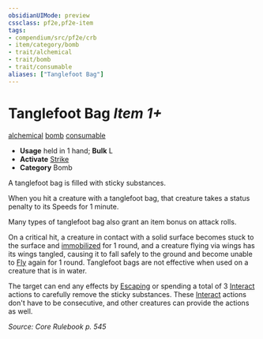 ```yaml
---
obsidianUIMode: preview
cssclass: pf2e,pf2e-item
tags:
- compendium/src/pf2e/crb
- item/category/bomb
- trait/alchemical
- trait/bomb
- trait/consumable
aliases: ["Tanglefoot Bag"]
---
```

# Tanglefoot Bag *Item 1+*  
[alchemical](../../../rules/traits/alchemical.md)  [bomb](../../../rules/traits/bomb.md)  [consumable](../../../rules/traits/consumable.md)  

- **Usage** held in 1 hand; **Bulk** L
- **Activate** [Strike](../../../rules/actions/strike.md)
- **Category** Bomb

A tanglefoot bag is filled with sticky substances.

When you hit a creature with a tanglefoot bag, that creature takes a status penalty to its Speeds for 1 minute.

Many types of tanglefoot bag also grant an item bonus on attack rolls.

On a critical hit, a creature in contact with a solid surface becomes stuck to the surface and [immobilized](../../../rules/conditions.md#Immobilized) for 1 round, and a creature flying via wings has its wings tangled, causing it to fall safely to the ground and become unable to [Fly](../../../rules/actions/fly.md) again for 1 round. Tanglefoot bags are not effective when used on a creature that is in water.

The target can end any effects by [Escaping](../../../rules/actions/escape.md) or spending a total of 3 [Interact](../../../rules/actions/interact.md) actions to carefully remove the sticky substances. These [Interact](../../../rules/actions/interact.md) actions don't have to be consecutive, and other creatures can provide the actions as well.

*Source: Core Rulebook p. 545*